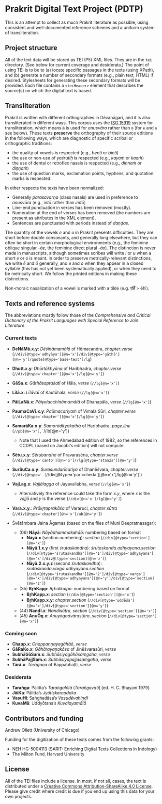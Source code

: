 # Prakrit Digital Text Project (PDTP)

This is an attempt to collect as much Prakrit literature as possible, using consistent and well-documented reference schemes and a uniform system of transliteration. 

## Project structure

All of the text data will be stored as TEI (P5) XML files. They are in the `tei` directory. (See below for current coverage and desiderata.) The point of using TEI is to be to (a) locate specific passages in the texts (using XPath), and (b) generate a number of secondary formats (e.g., plain text, HTML) if desired. Stylesheets for generating these secondary formats will be provided. Each file contains a `<teiHeader>` element that describes the source(s) on which the digital text is based.

## Transliteration

Prakrit is written with different orthographies in Dēvanāgarī, and it is also transliterated in different ways. This corpus uses the [ISO 15919](https://en.wikipedia.org/wiki/ISO_15919) system for transliteration, which means `ṁ` is used for *anusvāra* rather than `ṃ` (for `e` and `o` see below). These texts **preserve** the orthography of their source editions in the following ways, which are diagnostic of specific scribal or orthographic traditions:
- the quality of vowels is respected (e.g., *benti* or *binti*)
- the use or non-use of *yaśrutiḥ* is respected (e.g., *kayaṁ* or *kaaṁ*)
- the use of dental or retroflex nasals is respected (e.g., *dinnaṁ* or *diṇṇaṁ*)
- the use of question marks, exclamation points, hyphens, and quotation marks is respected.

In other respects the texts have been normalized:
- Generally *parasavarṇa* (class nasals) are used in preference to *anusvāra* (e.g., *intō* rather than *iṁtō*)
- Line-end punctuation in verses has been removed (mostly).
- Numeration at the end of verses has been removed (the numbers are present as attributes in the XML element).
- Sentences are punctuated with periods instead of *daṇḍas.*

The quantity of the vowels *e* and *o* in Prakrit presents difficulties. They are short before double consonants, and generally long elsewhere, but they can often be short in certain morphological environments (e.g., the feminine oblique singular *-āe*, the feminine direct plural *-āo*). The distinction is never made in manuscripts, although sometimes scribes will write *i* or *u* when a short *e* or *o* is meant. In order to preserve metrically-relevant distinctions, we write *ē* and *ō* generally, and *e* and *o* when they appear in a closed syllable (this has not yet been systematically applied), or when they need to be metrically short. We follow the printed editions in making these distinctions.

Non-moraic nasalization of a vowel is marked with a tilde (e.g. एहिँ > ēhĩ).

## Texts and reference systems

The abbreviations mostly follow those of the *Comprehensive and Critical Dictionary of the Prakrit Languages with Special Reference to Jain Literature*.

### Current texts

- **DeNāMā.x.y**: *Dēśināmamālā* of Hēmacandra, *chapter*.*verse* (`//div[@type='adhyāya'][@n='x']/div[@type='gāthā'][@n='y']/quote[@type='base-text']/lg`)
- **Dhutt.x.y**: *Dhūrtākhyāna* of Haribhadra, *chapter*.*verse* (`//div[@type='chapter'][@n='x']/lg[@n='y']`)
- **GāSa.x**: *Gāthāsaptaśatī* of Hāla, *verse* (`//lg[@n='x']`)
- **Līlā.x**: *Līlāvaī* of Kautūhala, *verse* (`//lg[@n='x']`)
- **PāiLaNā.x**: *Pāiyalacchīnāmamālā* of Dhanapāla, *verse* (`//lg[@n='x']`)
- **PaumaCaVi.x.y**: *Paümacariyaṁ* of Vimala Sūri, *chapter*.*verse* (`//div[@type='chapter'][@n='x']/lg[@n='y']`)
- **SamarāKa.x.y**: *Samarādityakathā* of Haribhadra, *page*.*line* (`//pb[@n='x']`, `//lb[@n='y'])
    - Note that I used the Ahmedabad edition of 1982, so the references in CCDPL (based on Jacobi's edition) will not compute.
- **Sētu.x.y**: *Sētubandha* of Pravarasēna, *chapter*.*verse* (`//div[@type='canto'][@n='x']//lg[@type='stanza'][@n='y']`)
- **SurSuCa.x.y**: *Surasundarīcariya* of Dhanēśvara, *chapter*.*verse* (`//div[@type=' (`//div[@type='paricchēda'][@n='x']/lg[@n='y']`)
- **VajLag.x**: *Vajjālagga* of Jayavallabha, *verse* (`//lg[@n='x']`)
    - Alternatively the reference could take the form *x.y*, where *x* is the *vajjā* and *y* is the verse (`//div[@n='x']/lg[@n='y']`)
- **Vara.x.y.**: *Prākr̥taprakāśa* of Vararuci, *chapter*.*sūtra* (`//div[@type='chapter][@n='x']/ab[@n='y']`)

- Śvētāmbara Jaina Āgamas (based on the files of Muni Deepratnasagar):
    - (06) **Nāyā**: *Nāyādhammakahāō*: numbering based on format
        - **Nāyā.x** (section numbering): *section* (`//div[@type='section'][@n='x']`)
        - **Nāyā.1.x.y** (first *śrutaskandha*): *śrutaskanda*.*adhyayana*.*section* (`//div[@type='śrutaskandha'][@n='1']/div[@type='adhyayana'][@n='x']/div@[type='section][@n='z']`)
        - **Nāyā.2.x.y.z** (second *śrutaskandha*): *śrutaskanda*.*varga*.*adhyayana*.*section* (`//div[@type='śrutaskandha'][@n='2']/div[@type='varga'][@n='x']/div[@type='adhyayana'][@n='y']/div[@type='section][@n='z']`)
    - (35) **Br̥hKapp**: *Br̥hatkalpa*: numbering based on format
        - **Br̥hKapp.x**: *section* (`//div[@type='section'][@n='x']`)
        - **Br̥hKapp.x.y**: *chapter*.*section* (`//div[@type='uddēśa'][@n='x']/div[@type='section'][@n='y']`)
    - (44) **Nandī.x**: *Nandīsūtra*, *section* (`//div[@type='section'][@n='x']`)
    - (45) **AṇuŌg.x**: *Anuyōgadvārasūtra*, *section* (`//div[@type='section'][@n='x']`)

### Coming soon

- **Chapp.x**: *Chappaṇṇayagāhāō*, *verse*
- **GāRaKo.x**: *Gāhārayaṇakōsa* of Jinēśvarasūri, *verse*
- **SubhāGāSaṁ.x**: *Subhāsiyagāhāsaṁgaha*, *verse*
- **SubhāPajjSaṁ.x**: *Subhāsiyapajjasaṁgaha*, *verse*
- **Tārā.x**: *Tārāgaṇa* of Bappabhaṭṭi, *verse*

### Desiderata

- **Taraṅga**: Pālitta’s *Taraṅgalōlā* (*Taraṅgavatī*) [ed. H. C. Bhayani 1979]
- **JōiKa**: Pālitta’s *Jyōtiṣkaraṇḍaka*
- **VasuHi**: Saṅghadāsa’s *Vasudēvahiṇḍī*
- **KuvaMā**: Uddyōtana’s *Kuvalayamālā*

## Contributors and funding

Andrew Ollett (University of Chicago)

Funding for the digitization of these texts comes from the following grants:
- NEH HG-5004113 (SARIT: Enriching Digital Texts Collections in Indology)
- The Milton Fund, Harvard University

## License

All of the TEI files include a license. In most, if not all, cases, the text is distributed under a [Creative Commons Attribution-ShareAlike 4.0 License](https://creativecommons.org/licenses/by-sa/4.0/). Please give credit where credit is due if you end up using this data for your own projects.

